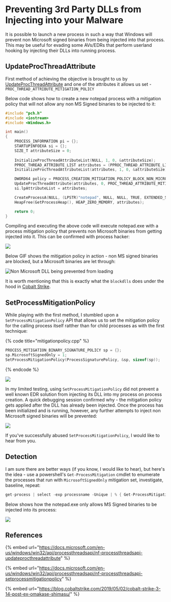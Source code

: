 # Preventing 3rd Party DLLs from Injecting into your Malware

It is possible to launch a new process in such a way that Windows will prevent non Microsoft signed binaries from being injected into that process. This may be useful for evading some AVs/EDRs that perform userland hooking by injecting their DLLs into running process.

## UpdateProcThreadAttribute

First method of achieving the objective is brought to us by [UpdateProcThreadAttribute](https://docs.microsoft.com/en-us/windows/win32/api/processthreadsapi/nf-processthreadsapi-updateprocthreadattribute)  and one of the attributes it allows us set -`PROC_THREAD_ATTRIBUTE_MITIGATION_POLICY`

Below code shows how to create a new notepad process with a mitigation policy that will not allow any non MS Signed binaries to be injected to it:

```cpp
#include "pch.h"
#include <iostream>
#include <Windows.h>

int main()
{
	PROCESS_INFORMATION pi = {};
	STARTUPINFOEXA si = {};
	SIZE_T attributeSize = 0;
	
	InitializeProcThreadAttributeList(NULL, 1, 0, &attributeSize);
	PPROC_THREAD_ATTRIBUTE_LIST attributes = (PPROC_THREAD_ATTRIBUTE_LIST)HeapAlloc(GetProcessHeap(), HEAP_ZERO_MEMORY, attributeSize);
	InitializeProcThreadAttributeList(attributes, 1, 0, &attributeSize);

	DWORD64 policy = PROCESS_CREATION_MITIGATION_POLICY_BLOCK_NON_MICROSOFT_BINARIES_ALWAYS_ON;
	UpdateProcThreadAttribute(attributes, 0, PROC_THREAD_ATTRIBUTE_MITIGATION_POLICY, &policy, sizeof(DWORD64), NULL, NULL);
	si.lpAttributeList = attributes;

	CreateProcessA(NULL, (LPSTR)"notepad", NULL, NULL, TRUE, EXTENDED_STARTUPINFO_PRESENT, NULL, NULL, &si.StartupInfo, &pi);
	HeapFree(GetProcessHeap(), HEAP_ZERO_MEMORY, attributes);

	return 0;
}
```

Compiling and executing the above code will execute notepad.exe with a process mitigation policy that prevents non Microsoft binaries from getting injected into it. This can be confirmed with process hacker:

![](<../../.gitbook/assets/image (211).png>)

Below GIF shows the mitigation policy in action - non MS signed binaries are blocked, but a Microsoft binaries are let through:

![Non Microsoft DLL being prevented from loading](../../.gitbook/assets/prevention.gif)

It is worth mentioning that this is exactly what the `blockdlls` does under the hood in [Cobalt Strike](https://blog.cobaltstrike.com/2019/05/02/cobalt-strike-3-14-post-ex-omakase-shimasu/).

## SetProcessMitigationPolicy

While playing with the first method, I stumbled upon a `SetProcessMitigationPolicy` API that allows us to set the mitigation policy for the calling process itself ratther than for child processes as with the first technique:

{% code title="mitigationpolicy.cpp" %}
```cpp
PROCESS_MITIGATION_BINARY_SIGNATURE_POLICY sp = {};
sp.MicrosoftSignedOnly = 1;
SetProcessMitigationPolicy(ProcessSignaturePolicy, &sp, sizeof(sp));
```
{% endcode %}

![](<../../.gitbook/assets/image (212).png>)

In my limited testing, using `SetProcessMitigationPolicy` did not prevent a well known EDR solution from injecting its DLL into my process on process creation. A quick debugging session confirmed why - the mitigation policy gets applied after the DLL has already been injected. Once the process has been initialized and is running, however, any further attempts to inject non Microsoft signed binaries will be prevented:

![](../../.gitbook/assets/prevention.gif)

If you've successfully abused `SetProcessMitigationPolicy`, I would like to hear from you.

## Detection

I am sure there are better ways (if you know, I would like to hear), but here's the idea - use a powershell's `Get-ProcessMitigation` cmdlet to enumerate the processes that run with `MicrosoftSignedOnly` mitigation set, investigate, baseline, repeat:

```csharp
get-process | select -exp processname -Unique | % { Get-ProcessMitigation -ErrorAction SilentlyContinue -RunningProcesses $_ | select processname, Id, @{l="Block non-MS Binaries"; e={$_.BinarySignature|select -exp MicrosoftSignedOnly} } }
```

Below shows how the notepad.exe only allows MS Signed binaries to be injected into its process:

![](<../../.gitbook/assets/image (213).png>)

## References

{% embed url="https://docs.microsoft.com/en-us/windows/win32/api/processthreadsapi/nf-processthreadsapi-updateprocthreadattribute" %}

{% embed url="https://docs.microsoft.com/en-us/windows/win32/api/processthreadsapi/nf-processthreadsapi-setprocessmitigationpolicy" %}

{% embed url="https://blog.cobaltstrike.com/2019/05/02/cobalt-strike-3-14-post-ex-omakase-shimasu/" %}
